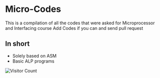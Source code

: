 # Micro-Codes
This is a compilation of all the codes that were asked for Microprocessor and Interfacing course
Add Codes if you can and send pull request
## In short
 - Solely based on ASM
 - Basic ALP programs


![Visitor Count](https://profile-counter.glitch.me/AdityaKeshan/count.svg)
